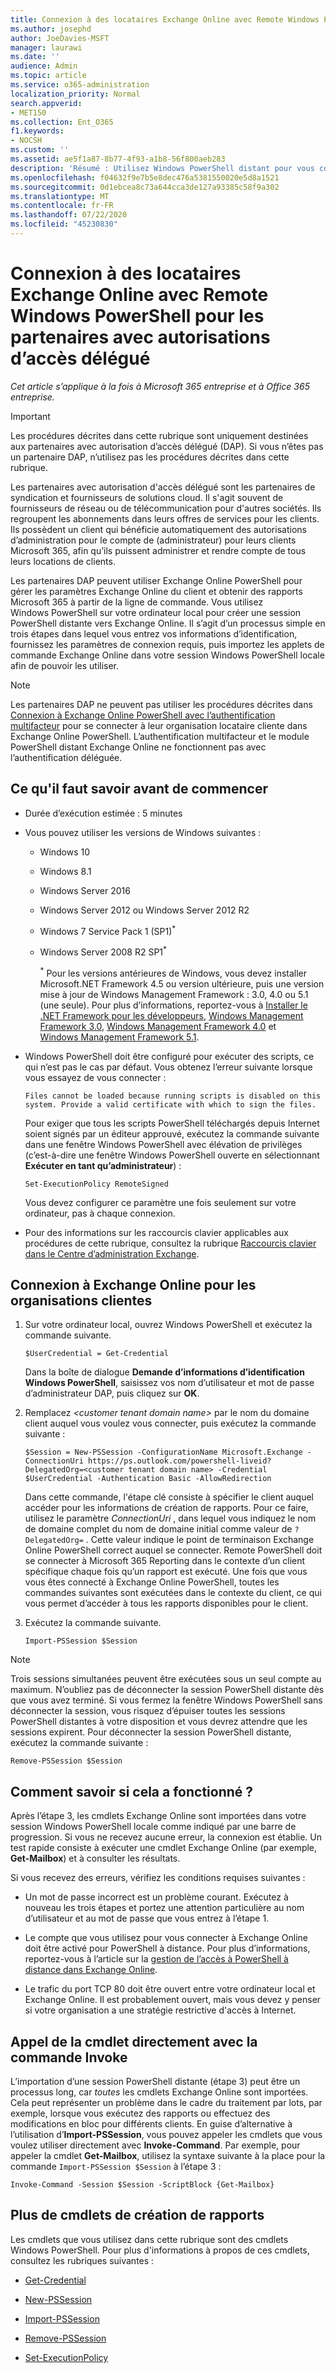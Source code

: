 ```yaml
---
title: Connexion à des locataires Exchange Online avec Remote Windows PowerShell pour les partenaires avec autorisations d’accès délégué
ms.author: josephd
author: JoeDavies-MSFT
manager: laurawi
ms.date: ''
audience: Admin
ms.topic: article
ms.service: o365-administration
localization_priority: Normal
search.appverid:
- MET150
ms.collection: Ent_O365
f1.keywords:
- NOCSH
ms.custom: ''
ms.assetid: ae5f1a87-8b77-4f93-a1b8-56f800aeb283
description: 'Résumé : Utilisez Windows PowerShell distant pour vous connecter à Exchange Online à l’aide de la valeur DelegatedOrg.'
ms.openlocfilehash: f04632f9e7b5e8dec476a5381550020e5d8a1521
ms.sourcegitcommit: 0d1ebcea8c73a644cca3de127a93385c58f9a302
ms.translationtype: MT
ms.contentlocale: fr-FR
ms.lasthandoff: 07/22/2020
ms.locfileid: "45230830"
---
```

# <a name="connect-to-exchange-online-tenants-with-remote-windows-powershell-for-delegated-access-permissions-dap-partners"></a>Connexion à des locataires Exchange Online avec Remote Windows PowerShell pour les partenaires avec autorisations d’accès délégué

*Cet article s’applique à la fois à Microsoft 365 entreprise et à Office 365 entreprise.*

> [!IMPORTANT]
> Les procédures décrites dans cette rubrique sont uniquement destinées aux partenaires avec autorisation d’accès délégué (DAP). Si vous n’êtes pas un partenaire DAP, n’utilisez pas les procédures décrites dans cette rubrique. 
  
Les partenaires avec autorisation d'accès délégué sont les partenaires de syndication et fournisseurs de solutions cloud. Il s'agit souvent de fournisseurs de réseau ou de télécommunication pour d'autres sociétés. Ils regroupent les abonnements dans leurs offres de services pour les clients. Ils possèdent un client qui bénéficie automatiquement des autorisations d’administration pour le compte de (administrateur) pour leurs clients Microsoft 365, afin qu’ils puissent administrer et rendre compte de tous leurs locations de clients.

Les partenaires DAP peuvent utiliser Exchange Online PowerShell pour gérer les paramètres Exchange Online du client et obtenir des rapports Microsoft 365 à partir de la ligne de commande. Vous utilisez Windows PowerShell sur votre ordinateur local pour créer une session PowerShell distante vers Exchange Online. Il s’agit d’un processus simple en trois étapes dans lequel vous entrez vos informations d’identification, fournissez les paramètres de connexion requis, puis importez les applets de commande Exchange Online dans votre session Windows PowerShell locale afin de pouvoir les utiliser.

> [!NOTE]
> Les partenaires DAP ne peuvent pas utiliser les procédures décrites dans [Connexion à Exchange Online PowerShell avec l’authentification multifacteur](https://docs.microsoft.com/powershell/exchange/exchange-online/connect-to-exchange-online-powershell/mfa-connect-to-exchange-online-powershell) pour se connecter à leur organisation locataire cliente dans Exchange Online PowerShell. L’authentification multifacteur et le module PowerShell distant Exchange Online ne fonctionnent pas avec l’authentification déléguée.
  
## <a name="what-do-you-need-to-know-before-you-begin"></a>Ce qu'il faut savoir avant de commencer

- Durée d’exécution estimée : 5 minutes

- Vous pouvez utiliser les versions de Windows suivantes :
    
  - Windows 10

  - Windows 8.1

  - Windows Server 2016

  - Windows Server 2012 ou Windows Server 2012 R2

  - Windows 7 Service Pack 1 (SP1)<sup>*</sup>

  - Windows Server 2008 R2 SP1<sup>*</sup>

    <sup>*</sup> Pour les versions antérieures de Windows, vous devez installer Microsoft.NET Framework 4.5 ou version ultérieure, puis une version mise à jour de Windows Management Framework : 3.0, 4.0 ou 5.1 (une seule). Pour plus d’informations, reportez-vous à [Installer le .NET Framework pour les développeurs](https://go.microsoft.com/fwlink/p/?LinkId=257868), [Windows Management Framework 3.0](https://go.microsoft.com/fwlink/p/?LinkId=272757), [Windows Management Framework 4.0](https://go.microsoft.com/fwlink/p/?LinkId=391344) et [Windows Management Framework 5.1](https://aka.ms/wmf5download).

- Windows PowerShell doit être configuré pour exécuter des scripts, ce qui n’est pas le cas par défaut. Vous obtenez l’erreur suivante lorsque vous essayez de vous connecter :

  `Files cannot be loaded because running scripts is disabled on this system. Provide a valid certificate with which to sign the files.`

  Pour exiger que tous les scripts PowerShell téléchargés depuis Internet soient signés par un éditeur approuvé, exécutez la commande suivante dans une fenêtre Windows PowerShell avec élévation de privilèges (c’est-à-dire une fenêtre Windows PowerShell ouverte en sélectionnant **Exécuter en tant qu’administrateur**) :

    ```
    Set-ExecutionPolicy RemoteSigned
    ```

  Vous devez configurer ce paramètre une fois seulement sur votre ordinateur, pas à chaque connexion.

- Pour des informations sur les raccourcis clavier applicables aux procédures de cette rubrique, consultez la rubrique [Raccourcis clavier dans le Centre d’administration Exchange](https://go.microsoft.com/fwlink/p/?LinkId=534017).

## <a name="connect-to-exchange-online-for-customer-organizations"></a>Connexion à Exchange Online pour les organisations clientes

1. Sur votre ordinateur local, ouvrez Windows PowerShell et exécutez la commande suivante.
    
    ```
    $UserCredential = Get-Credential
    ```

    Dans la boîte de dialogue **Demande d’informations d’identification Windows PowerShell**, saisissez vos nom d’utilisateur et mot de passe d’administrateur DAP, puis cliquez sur **OK**.
    
2. Remplacez _\<customer tenant domain name\>_ par le nom du domaine client auquel vous voulez vous connecter, puis exécutez la commande suivante :
    
    ```
    $Session = New-PSSession -ConfigurationName Microsoft.Exchange -ConnectionUri https://ps.outlook.com/powershell-liveid?DelegatedOrg=<customer tenant domain name> -Credential $UserCredential -Authentication Basic -AllowRedirection
    ```

    Dans cette commande, l'étape clé consiste à spécifier le client auquel accéder pour les informations de création de rapports. Pour ce faire, utilisez le paramètre _ConnectionUri_ , dans lequel vous indiquez le nom de domaine complet du nom de domaine initial comme valeur de `?DelegatedOrg=` . Cette valeur indique le point de terminaison Exchange Online PowerShell correct auquel se connecter. Remote PowerShell doit se connecter à Microsoft 365 Reporting dans le contexte d’un client spécifique chaque fois qu’un rapport est exécuté. Une fois que vous vous êtes connecté à Exchange Online PowerShell, toutes les commandes suivantes sont exécutées dans le contexte du client, ce qui vous permet d’accéder à tous les rapports disponibles pour le client.
    
3. Exécutez la commande suivante.
    
    ```
    Import-PSSession $Session
    ```

> [!NOTE]
> Trois sessions simultanées peuvent être exécutées sous un seul compte au maximum. N’oubliez pas de déconnecter la session PowerShell distante dès que vous avez terminé. Si vous fermez la fenêtre Windows PowerShell sans déconnecter la session, vous risquez d’épuiser toutes les sessions PowerShell distantes à votre disposition et vous devrez attendre que les sessions expirent. Pour déconnecter la session PowerShell distante, exécutez la commande suivante :

```
Remove-PSSession $Session
```
  
## <a name="how-do-you-know-this-worked"></a>Comment savoir si cela a fonctionné ?

Après l’étape 3, les cmdlets Exchange Online sont importées dans votre session Windows PowerShell locale comme indiqué par une barre de progression. Si vous ne recevez aucune erreur, la connexion est établie. Un test rapide consiste à exécuter une cmdlet Exchange Online (par exemple, **Get-Mailbox**) et à consulter les résultats.
  
Si vous recevez des erreurs, vérifiez les conditions requises suivantes :
  
- Un mot de passe incorrect est un problème courant. Exécutez à nouveau les trois étapes et portez une attention particulière au nom d’utilisateur et au mot de passe que vous entrez à l’étape 1.
    
- Le compte que vous utilisez pour vous connecter à Exchange Online doit être activé pour PowerShell à distance. Pour plus d’informations, reportez-vous à l’article sur la [gestion de l’accès à PowerShell à distance dans Exchange Online](https://go.microsoft.com/fwlink/p/?LinkId=534018).
    
- Le trafic du port TCP 80 doit être ouvert entre votre ordinateur local et Exchange Online. Il est probablement ouvert, mais vous devez y penser si votre organisation a une stratégie restrictive d'accès à Internet.
    
## <a name="call-the-cmdlet-directly-with-invoke-command"></a>Appel de la cmdlet directement avec la commande Invoke

L’importation d’une session PowerShell distante (étape 3) peut être un processus long, car _toutes_ les cmdlets Exchange Online sont importées. Cela peut représenter un problème dans le cadre du traitement par lots, par exemple, lorsque vous exécutez des rapports ou effectuez des modifications en bloc pour différents clients. En guise d’alternative à l’utilisation d’**Import-PSSession**, vous pouvez appeler les cmdlets que vous voulez utiliser directement avec **Invoke-Command**. Par exemple, pour appeler la cmdlet **Get-Mailbox**, utilisez la syntaxe suivante à la place pour la commande `Import-PSSession $Session` à l’étape 3 :
  
```
Invoke-Command -Session $Session -ScriptBlock {Get-Mailbox}
```

## <a name="more-reporting-cmdlets"></a>Plus de cmdlets de création de rapports

Les cmdlets que vous utilisez dans cette rubrique sont des cmdlets Windows PowerShell. Pour plus d'informations à propos de ces cmdlets, consultez les rubriques suivantes :
  
- [Get-Credential](https://go.microsoft.com/fwlink/p/?LinkId=389618)
    
- [New-PSSession](https://go.microsoft.com/fwlink/p/?LinkId=389621)
    
- [Import-PSSession](https://go.microsoft.com/fwlink/p/?LinkId=389619)
    
- [Remove-PSSession](https://go.microsoft.com/fwlink/p/?LinkId=389620)
    
- [Set-ExecutionPolicy](https://go.microsoft.com/fwlink/p/?LinkId=389623)
    

